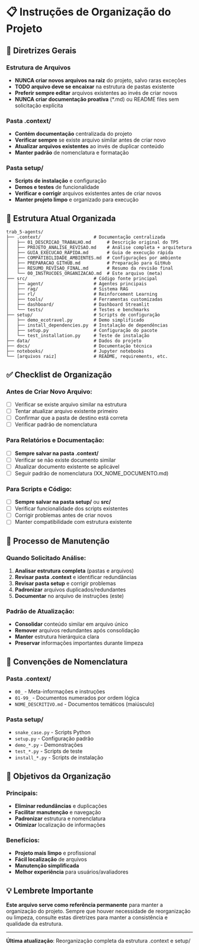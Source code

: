 # 📋 Instruções de Organização do Projeto

## 🎯 Diretrizes Gerais

### Estrutura de Arquivos
- **NUNCA criar novos arquivos na raiz** do projeto, salvo raras exceções
- **TODO arquivo deve se encaixar** na estrutura de pastas existente
- **Preferir sempre editar** arquivos existentes ao invés de criar novos
- **NUNCA criar documentação proativa** (*.md) ou README files sem solicitação explícita

### Pasta .context/
- **Contém documentação** centralizada do projeto
- **Verificar sempre** se existe arquivo similar antes de criar novo
- **Atualizar arquivos existentes** ao invés de duplicar conteúdo
- **Manter padrão** de nomenclatura e formatação

### Pasta setup/
- **Scripts de instalação** e configuração
- **Demos e testes** de funcionalidade
- **Verificar e corrigir** arquivos existentes antes de criar novos
- **Manter projeto limpo** e organizado para execução

## 📁 Estrutura Atual Organizada

```
trab_5-agents/
├── .context/                    # Documentação centralizada
│   ├── 01_DESCRICAO_TRABALHO.md      # Descrição original do TP5
│   ├── PROJETO_ANALISE_REVISAO.md    # Análise completa + arquitetura
│   ├── GUIA_EXECUCAO_RAPIDA.md       # Guia de execução rápida
│   ├── COMPATIBILIDADE_AMBIENTES.md  # Configurações por ambiente
│   ├── PREPARACAO_GITHUB.md          # Preparação para GitHub
│   ├── RESUMO_REVISAO_FINAL.md       # Resumo da revisão final
│   └── 00_INSTRUCOES_ORGANIZACAO.md  # Este arquivo (meta)
├── src/                         # Código fonte principal
│   ├── agent/                   # Agentes principais
│   ├── rag/                     # Sistema RAG
│   ├── rl/                      # Reinforcement Learning
│   ├── tools/                   # Ferramentas customizadas
│   ├── dashboard/               # Dashboard Streamlit
│   └── tests/                   # Testes e benchmarks
├── setup/                       # Scripts de configuração
│   ├── demo_ecotravel.py        # Demo simplificado
│   ├── install_dependencies.py  # Instalação de dependências
│   ├── setup.py                 # Configuração do pacote
│   └── test_installation.py     # Teste de instalação
├── data/                        # Dados do projeto
├── docs/                        # Documentação técnica
├── notebooks/                   # Jupyter notebooks
└── [arquivos raiz]              # README, requirements, etc.
```

## ✅ Checklist de Organização

### Antes de Criar Novo Arquivo:
- [ ] Verificar se existe arquivo similar na estrutura
- [ ] Tentar atualizar arquivo existente primeiro
- [ ] Confirmar que a pasta de destino está correta
- [ ] Verificar padrão de nomenclatura

### Para Relatórios e Documentação:
- [ ] **Sempre salvar na pasta .context/**
- [ ] Verificar se não existe documento similar
- [ ] Atualizar documento existente se aplicável
- [ ] Seguir padrão de nomenclatura (XX_NOME_DOCUMENTO.md)

### Para Scripts e Código:
- [ ] **Sempre salvar na pasta setup/** ou **src/**
- [ ] Verificar funcionalidade dos scripts existentes
- [ ] Corrigir problemas antes de criar novos
- [ ] Manter compatibilidade com estrutura existente

## 🔄 Processo de Manutenção

### Quando Solicitado Análise:
1. **Analisar estrutura completa** (pastas e arquivos)
2. **Revisar pasta .context** e identificar redundâncias
3. **Revisar pasta setup** e corrigir problemas
4. **Padronizar** arquivos duplicados/redundantes
5. **Documentar** no arquivo de instruções (este)

### Padrão de Atualização:
- **Consolidar** conteúdo similar em arquivo único
- **Remover** arquivos redundantes após consolidação
- **Manter** estrutura hierárquica clara
- **Preservar** informações importantes durante limpeza

## 📝 Convenções de Nomenclatura

### Pasta .context/
- `00_` - Meta-informações e instruções
- `01-99_` - Documentos numerados por ordem lógica
- `NOME_DESCRITIVO.md` - Documentos temáticos (maiúsculo)

### Pasta setup/
- `snake_case.py` - Scripts Python
- `setup.py` - Configuração padrão
- `demo_*.py` - Demonstrações
- `test_*.py` - Scripts de teste
- `install_*.py` - Scripts de instalação

## 🎯 Objetivos da Organização

### Principais:
- **Eliminar redundâncias** e duplicações
- **Facilitar manutenção** e navegação
- **Padronizar** estrutura e nomenclatura
- **Otimizar** localização de informações

### Benefícios:
- **Projeto mais limpo** e profissional
- **Fácil localização** de arquivos
- **Manutenção simplificada**
- **Melhor experiência** para usuários/avaliadores

## 💡 Lembrete Importante

**Este arquivo serve como referência permanente** para manter a organização do projeto. Sempre que houver necessidade de reorganização ou limpeza, consulte estas diretrizes para manter a consistência e qualidade da estrutura.

---

**Última atualização**: Reorganização completa da estrutura .context e setup/